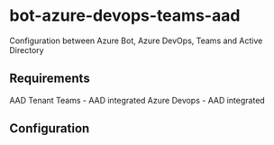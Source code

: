 # bot-azure-devops-teams-aad
Configuration between Azure Bot, Azure DevOps, Teams and Active Directory

## Requirements

AAD Tenant
Teams - AAD integrated
Azure Devops - AAD integrated

## Configuration

